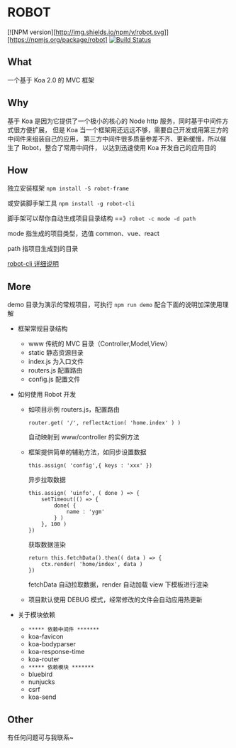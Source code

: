 ROBOT
========

[![NPM version][http://img.shields.io/npm/v/robot.svg]][https://npmjs.org/package/robot]
[![Build Status](https://travis-ci.org/ygm125/robot.svg?branch=master)](https://travis-ci.org/ygm125/robot)

## What

一个基于 Koa 2.0 的 MVC 框架

## Why

基于 Koa 是因为它提供了一个极小的核心的 Node http 服务，同时基于中间件方式很方便扩展，
但是 Koa 当一个框架用还远远不够，需要自己开发或用第三方的中间件来组装自己的应用，
第三方中间件很多质量参差不齐、更新缓慢，所以催生了 Robot，整合了常用中间件，
以达到迅速使用 Koa 开发自己的应用目的

## How

独立安装框架 `npm install -S robot-frame`

或安装脚手架工具 `npm install -g robot-cli`

脚手架可以帮你自动生成项目目录结构 ==》`robot -c mode -d path`

mode 指生成的项目类型，选值 common、vue、react

path 指项目生成到的目录

[robot-cli 详细说明](https://github.com/ygm125/robot-cli)

## More

demo 目录为演示的常规项目，可执行 `npm run demo` 配合下面的说明加深使用理解

- 框架常规目录结构

    - www 传统的 MVC 目录（Controller,Model,View）
    - static 静态资源目录
    - index.js 为入口文件
    - routers.js 配置路由
    - config.js 配置文件

- 如何使用 Robot 开发

    - 如项目示例 routers.js，配置路由 
        ```
        router.get( '/', reflectAction( 'home.index' ) )
        ```
        自动映射到 www/controller 的实例方法

    - 框架提供简单的辅助方法，如同步设置数据 
        ```
        this.assign( 'config',{ keys : 'xxx' })
        ```

        异步拉取数据
        ```
        this.assign( 'uinfo', ( done ) => {
            setTimeout(() => {
                done( {
                    name : 'ygm'
                } )
            }, 100 )
        })
        ```

        获取数据渲染
        ```
        return this.fetchData().then(( data ) => {
            ctx.render( 'home/index', data )
        })
        ```

        fetchData 自动拉取数据，render 自动加载 view 下模板进行渲染

    - 项目默认使用 DEBUG 模式，经常修改的文件会自动应用热更新

- 关于模块依赖

    - `***** 依赖中间件 *******`
    - koa-favicon
    - koa-bodyparser
    - koa-response-time
    - koa-router
    - `***** 依赖模块 *******`
    - bluebird
    - nunjucks
    - csrf
    - koa-send

## Other

有任何问题可与我联系~


